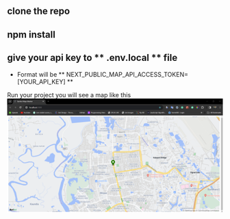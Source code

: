 ## clone the repo 
## npm install
## give your api key to ** .env.local ** file
- Format will be ** NEXT_PUBLIC_MAP_API_ACCESS_TOKEN=[YOUR_API_KEY] **

Run your project you will see a map like this 
![Barikoi Marker](https://github.com/faiazhossain/next-map-demo/blob/marker/barikoi%20marker.png)
